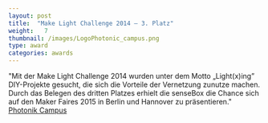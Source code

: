 ```yaml
---
layout: post
title:  "Make Light Challenge 2014 – 3. Platz"
weight:   7
thumbnail: /images/LogoPhotonic_campus.png
type: award
categories: awards
---
```

"Mit der Make Light Challenge 2014 wurden unter dem Motto „Light(x)ing” DIY-Projekte gesucht, die sich die Vorteile der Vernetzung zunutze machen. Durch das Belegen des dritten Platzes erhielt die senseBox die Chance sich auf den Maker Faires 2015 in Berlin und Hannover zu präsentieren."
<br><a href="http://www.photonik-campus.de/2014/das-sind-die-gewinner-des-make-light-wettbewerbs-2014/">Photonik Campus</a>
